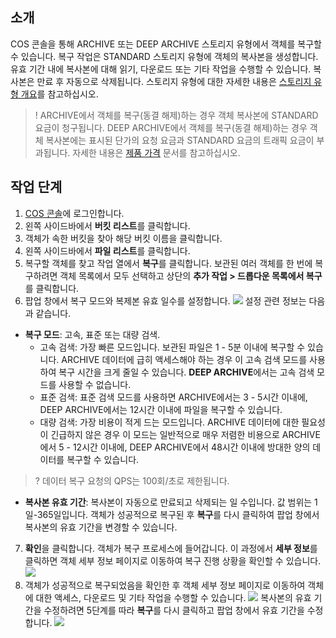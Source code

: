 ## 소개

COS 콘솔을 통해 ARCHIVE 또는 DEEP ARCHIVE 스토리지 유형에서 객체를 복구할 수 있습니다. 복구 작업은 STANDARD 스토리지 유형에 객체의 복사본을 생성합니다. 유효 기간 내에 복사본에 대해 읽기, 다운로드 또는 기타 작업을 수행할 수 있습니다. 복사본은 만료 후 자동으로 삭제됩니다. 스토리지 유형에 대한 자세한 내용은 [스토리지 유형 개요](https://intl.cloud.tencent.com/document/product/436/30925)를 참고하십시오.

>! ARCHIVE에서 객체를 복구(동결 해제)하는 경우 객체 복사본에 STANDARD 요금이 청구됩니다. DEEP ARCHIVE에서 객체를 복구(동결 해제)하는 경우 객체 복사본에는 표시된 단가의 요청 요금과 STANDARD 요금의 트래픽 요금이 부과됩니다. 자세한 내용은 [제품 가격](https://www.tencentcloud.com/pricing/cos?lang=en&pg=) 문서를 참고하십시오.
>

## 작업 단계

1. [COS 콘솔](https://console.cloud.tencent.com/cos5)에 로그인합니다.
2. 왼쪽 사이드바에서 **버킷 리스트**를 클릭합니다.
3. 객체가 속한 버킷을 찾아 해당 버킷 이름을 클릭합니다.
4. 왼쪽 사이드바에서 **파일 리스트**를 클릭합니다.
5. 복구할 객체를 찾고 작업 열에서 **복구**를 클릭합니다. 보관된 여러 객체를 한 번에 복구하려면 객체 목록에서 모두 선택하고 상단의 **추가 작업 > 드롭다운 목록에서 복구**를 클릭합니다.
6. 팝업 창에서 복구 모드와 복제본 유효 일수를 설정합니다.
![](https://main.qcloudimg.com/raw/3d3163c09213423aa959b179237ab137.png)
설정 관련 정보는 다음과 같습니다.
 - **복구 모드**: 고속, 표준 또는 대량 검색.
    - 고속 검색: 가장 빠른 모드입니다. 보관된 파일은 1 - 5분 이내에 복구할 수 있습니다. ARCHIVE 데이터에 급히 액세스해야 하는 경우 이 고속 검색 모드를 사용하여 복구 시간을 크게 줄일 수 있습니다. **DEEP ARCHIVE**에서는 고속 검색 모드를 사용할 수 없습니다.
    - 표준 검색: 표준 검색 모드를 사용하면 ARCHIVE에서는 3 - 5시간 이내에, DEEP ARCHIVE에서는 12시간 이내에 파일을 복구할 수 있습니다.
    - 대량 검색: 가장 비용이 적게 드는 모드입니다. ARCHIVE 데이터에 대한 필요성이 긴급하지 않은 경우 이 모드는 일반적으로 매우 저렴한 비용으로 ARCHIVE에서 5 - 12시간 이내에, DEEP ARCHIVE에서 48시간 이내에 방대한 양의 데이터를 복구할 수 있습니다.
>? 데이터 복구 요청의 QPS는 100회/초로 제한됩니다.
>
 - **복사본 유효 기간**: 복사본이 자동으로 만료되고 삭제되는 일 수입니다. 값 범위는 1일-365일입니다. 객체가 성공적으로 복구된 후 **복구**를 다시 클릭하여 팝업 창에서 복사본의 유효 기간을 변경할 수 있습니다.
7. **확인**을 클릭합니다. 객체가 복구 프로세스에 들어갑니다.
이 과정에서 **세부 정보**를 클릭하면 객체 세부 정보 페이지로 이동하여 복구 진행 상황을 확인할 수 있습니다.
![](https://main.qcloudimg.com/raw/4686bc71f95d7178a8690f3eb49721e6.png)
8. 객체가 성공적으로 복구되었음을 확인한 후 객체 세부 정보 페이지로 이동하여 객체에 대한 액세스, 다운로드 및 기타 작업을 수행할 수 있습니다.
![](https://main.qcloudimg.com/raw/e794f58d2593df1ecb675fc7ffa5019c.png)
복사본의 유효 기간을 수정하려면 5단계를 따라 **복구**를 다시 클릭하고 팝업 창에서 유효 기간을 수정합니다.
![](https://main.qcloudimg.com/raw/c464c9fa3e83213f7cf8692f32fa72ab.png)

